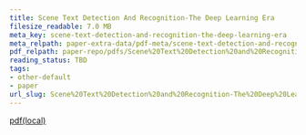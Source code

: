 ```yaml
---
title: Scene Text Detection And Recognition-The Deep Learning Era
filesize_readable: 7.0 MB
meta_key: scene-text-detection-and-recognition-the-deep-learning-era
meta_relpath: paper-extra-data/pdf-meta/scene-text-detection-and-recognition-the-deep-learning-era.yaml
pdf_relpath: paper-repo/pdfs/Scene%20Text%20Detection%20and%20Recognition-The%20Deep%20Learning%20Era.pdf
reading_status: TBD
tags:
- other-default
- paper
url_slug: Scene%20Text%20Detection%20and%20Recognition-The%20Deep%20Learning%20Era
---
```


[pdf(local)](../../paper-repo/pdfs/Scene%20Text%20Detection%20and%20Recognition-The%20Deep%20Learning%20Era.pdf)
